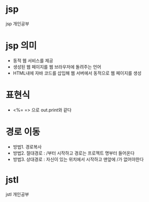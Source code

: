 # jsp
jsp 개인공부

# jsp 의미
- 동적 웹 서비스를 제공
- 생성된 웹 페이지를 웹 브라우저에 돌려주는 언어
- HTML내에 자바 코드를 삽입해 웹 서버에서 동적으로 웹 페이지를 생성

# 표현식
- <%= => 으로 out.print와 같다

# 경로 이동
- 방법1. 경로복사
- 방법2. 절대경로 : /부터 시작하고 경로는 프로젝트 명부터 들어온다
- 방법3. 상대경로 : 자신이 있는 위치에서 시작하고 맨앞에 /가 없어야한다


# jstl
jstl 개인공부


